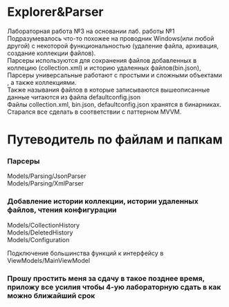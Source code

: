 # Explorer&Parser
Лабораторная работа №3 на основании лаб. работы №1  
Подразумевалось что-то похожее на проводник Windows(или любой другой) с некоторой функциональностью (удаление файла, архивация, создание коллекции файлов).  
Парсеры используются для сохранения файлов добавленных в коллецию (collection.xml) и историю удаленных файлов(bin.json),   
Парсеры универсальные работают с простыми и сложными объектами , а также коллекциями.  
Также называния файлов в которые записываются вышеописанные данные читаются из файла defaultconfig.json  
Файлы сollection.xml, bin.json, defaultconfig.json хранятся в бинарниках.  
Старался все сделать в соответствии с паттерном MVVM.  
# Путеводитель по файлам и папкам
### Парсеры  
Models/Parsing/JsonParser  
Models/Parsing/XmlParser  
### Добавление истории коллекции, истории удаленных файлов, чтения конфигурации  
Models/CollectionHistory  
Models/DeletedHistory  
Models/Configuration 

Подключение большинства функций к интерфейсу в ViewModels/MainViewModel

### Прошу простить меня за сдачу в такое позднее время, приложу все усилия чтобы 4-ую лабораторную сдать в как можно ближайший срок
